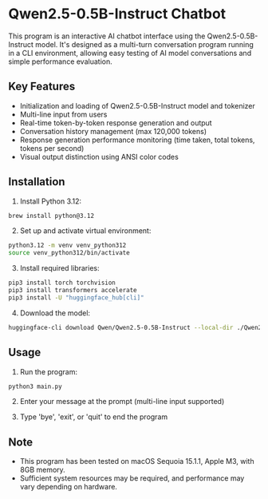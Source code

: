 # Qwen2.5-0.5B-Instruct Chatbot

This program is an interactive AI chatbot interface using the Qwen2.5-0.5B-Instruct model. It's designed as a multi-turn conversation program running in a CLI environment, allowing easy testing of AI model conversations and simple performance evaluation.

## Key Features
- Initialization and loading of Qwen2.5-0.5B-Instruct model and tokenizer
- Multi-line input from users
- Real-time token-by-token response generation and output
- Conversation history management (max 120,000 tokens)
- Response generation performance monitoring (time taken, total tokens, tokens per second)
- Visual output distinction using ANSI color codes

## Installation
1. Install Python 3.12:
```sh
brew install python@3.12
```

2. Set up and activate virtual environment:
```sh
python3.12 -m venv venv_python312
source venv_python312/bin/activate
```

3. Install required libraries:
```sh
pip3 install torch torchvision
pip3 install transformers accelerate
pip3 install -U "huggingface_hub[cli]"
```

4. Download the model:
```sh
huggingface-cli download Qwen/Qwen2.5-0.5B-Instruct --local-dir ./Qwen2.5-0.5B-Instruct --local-dir-use-symlinks False
```

## Usage
1. Run the program:
```sh
python3 main.py
```

2. Enter your message at the prompt (multi-line input supported)

3. Type 'bye', 'exit', or 'quit' to end the program

## Note
- This program has been tested on macOS Sequoia 15.1.1, Apple M3, with 8GB memory.
- Sufficient system resources may be required, and performance may vary depending on hardware.